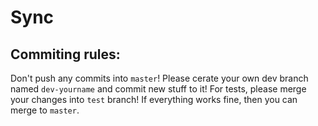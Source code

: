 # Sync

## Commiting rules:

Don't push any commits into `master`! Please cerate your own dev branch named `dev-yourname` and commit new stuff to it!
For tests, please merge your changes into `test` branch!
If everything works fine, then you can merge to `master`.
